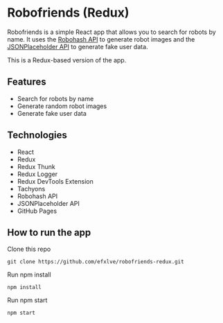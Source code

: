 # Robofriends (Redux)
Robofriends is a simple React app that allows you to search for robots by name. It uses the [Robohash API](https://robohash.org/) to generate robot images and the [JSONPlaceholder API](https://jsonplaceholder.typicode.com/) to generate fake user data.

This is a Redux-based version of the app.


## Features
- Search for robots by name
- Generate random robot images
- Generate fake user data

## Technologies
- React
- Redux
- Redux Thunk
- Redux Logger
- Redux DevTools Extension
- Tachyons
- Robohash API
- JSONPlaceholder API
- GitHub Pages

## How to run the app
Clone this repo
```
git clone https://github.com/efxlve/robofriends-redux.git
```
Run npm install
```
npm install
```
Run npm start
```
npm start
```
